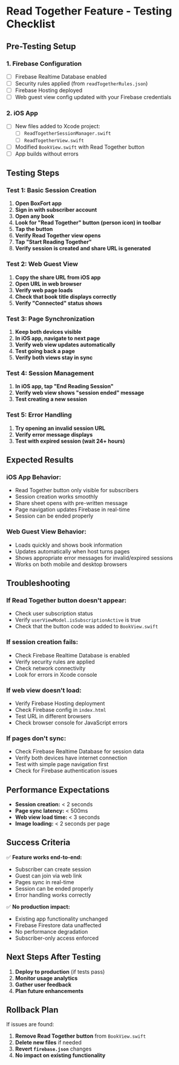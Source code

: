 # Read Together Feature - Testing Checklist

## Pre-Testing Setup

### 1. Firebase Configuration
- [ ] Firebase Realtime Database enabled
- [ ] Security rules applied (from `readTogetherRules.json`)
- [ ] Firebase Hosting deployed
- [ ] Web guest view config updated with your Firebase credentials

### 2. iOS App
- [ ] New files added to Xcode project:
  - [ ] `ReadTogetherSessionManager.swift`
  - [ ] `ReadTogetherView.swift`
- [ ] Modified `BookView.swift` with Read Together button
- [ ] App builds without errors

## Testing Steps

### Test 1: Basic Session Creation
1. **Open BoxFort app**
2. **Sign in with subscriber account**
3. **Open any book**
4. **Look for "Read Together" button (person icon) in toolbar**
5. **Tap the button**
6. **Verify Read Together view opens**
7. **Tap "Start Reading Together"**
8. **Verify session is created and share URL is generated**

### Test 2: Web Guest View
1. **Copy the share URL from iOS app**
2. **Open URL in web browser**
3. **Verify web page loads**
4. **Check that book title displays correctly**
5. **Verify "Connected" status shows**

### Test 3: Page Synchronization
1. **Keep both devices visible**
2. **In iOS app, navigate to next page**
3. **Verify web view updates automatically**
4. **Test going back a page**
5. **Verify both views stay in sync**

### Test 4: Session Management
1. **In iOS app, tap "End Reading Session"**
2. **Verify web view shows "session ended" message**
3. **Test creating a new session**

### Test 5: Error Handling
1. **Try opening an invalid session URL**
2. **Verify error message displays**
3. **Test with expired session (wait 24+ hours)**

## Expected Results

### iOS App Behavior:
- Read Together button only visible for subscribers
- Session creation works smoothly
- Share sheet opens with pre-written message
- Page navigation updates Firebase in real-time
- Session can be ended properly

### Web Guest View Behavior:
- Loads quickly and shows book information
- Updates automatically when host turns pages
- Shows appropriate error messages for invalid/expired sessions
- Works on both mobile and desktop browsers

## Troubleshooting

### If Read Together button doesn't appear:
- Check user subscription status
- Verify `userViewModel.isSubscriptionActive` is true
- Check that the button code was added to `BookView.swift`

### If session creation fails:
- Check Firebase Realtime Database is enabled
- Verify security rules are applied
- Check network connectivity
- Look for errors in Xcode console

### If web view doesn't load:
- Verify Firebase Hosting deployment
- Check Firebase config in `index.html`
- Test URL in different browsers
- Check browser console for JavaScript errors

### If pages don't sync:
- Check Firebase Realtime Database for session data
- Verify both devices have internet connection
- Test with simple page navigation first
- Check for Firebase authentication issues

## Performance Expectations

- **Session creation:** < 2 seconds
- **Page sync latency:** < 500ms
- **Web view load time:** < 3 seconds
- **Image loading:** < 2 seconds per page

## Success Criteria

✅ **Feature works end-to-end:**
- Subscriber can create session
- Guest can join via web link
- Pages sync in real-time
- Session can be ended properly
- Error handling works correctly

✅ **No production impact:**
- Existing app functionality unchanged
- Firebase Firestore data unaffected
- No performance degradation
- Subscriber-only access enforced

## Next Steps After Testing

1. **Deploy to production** (if tests pass)
2. **Monitor usage analytics**
3. **Gather user feedback**
4. **Plan future enhancements**

## Rollback Plan

If issues are found:
1. **Remove Read Together button** from `BookView.swift`
2. **Delete new files** if needed
3. **Revert `firebase.json`** changes
4. **No impact on existing functionality**
